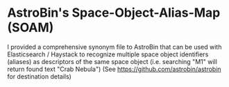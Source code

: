# AstroBin's Space-Object-Alias-Map (SOAM)
I provided a comprehensive synonym file to AstroBin that can be used with Elasticsearch / Haystack to recognize multiple space object identifiers (aliases) as descriptors of the same space object (i.e. searching "M1" will return found text "Crab Nebula")
(See https://github.com/astrobin/astrobin for destination details)
